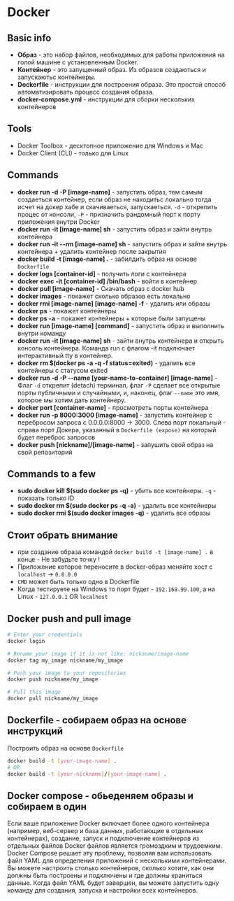 # Docker


## Basic info
* **Образ** - это набор файлов, необходимых для работы приложения на голой машине с установленным Docker.
* **Контейнер** - это запущенный образ. Из образов создаються и запускаютьс контейнеры.
* **Dockerfile** -  инструкции для построения образа. Это простой способ автоматизировать процесс создания образа.
* **docker-compose.yml** - инструкции для сборки нескольких контейнеров


## Tools
* Docker Toolbox - десктопное приложение для Windows и Mac
* Docker Client (CLI) -  только для Linux

## Commands
* **docker run -d -P [image-name]** - запустить образ, тем самым создаеться контейнер, если образ не находитьс локально тогда исчет на докер хабе и скачиваеться, запускаеться. `-d` -  открепить процес от консоли,  `-P` - призначить рандомный порт к порту приложения внутри Docker
* **docker run -it [image-name] sh** - запустить образ и зайти внутрь контейнера 
* **docker run -it --rm [image-name] sh** - запустить образ и зайти внутрь контейнера + удалить контейнер после закрытия
* **docker build -t [image-name] .** - забилдить образ на основе `Dockerfile`
* **docker logs [container-id]** - получить логи с контейнера
* **docker exec -it [container-id] /bin/bash** - войти в контейнер 
* **docker pull [image-name]** - Скачать образ с docker hub
* **docker images** - покажет сколько образов есть локально
* **docker rmi [image-name] [image-name] -f** - удалить  или образы
* **docker ps** - покажет контейнеры
* **docker ps -a** - покажет контейнеры + которые были запущены
* **docker run [image-name] [command]** - запустить образ и выполнить внутри команду
* **docker run -it [image-name] sh** - зайти внутрь контейнера и открыть консоль контейнера. Команда run с флагом -it подключает интерактивный tty в контейнер.
* **docker rm $(docker ps -a -q -f status=exited)** - удалить все контейнеры с статусом exited
* **docker run -d -P --name [your-name-to-container] [image-name]** - Флаг `-d` открепит (detach) терминал, флаг `-P` сделает все открытые порты публичными и случайными, и, наконец, флаг `--name` это имя, которое мы хотим дать контейнеру.
* **docker port [container-name]** - просмотреть порты контейнера
* **docker run -p 8000:3000 [image-name]** - запустить контейнер с перебросом запроса с 0.0.0.0:8000 -> 3000. Слева порт локальный - справа порт Докера, указанный в `Dockerfile (expose)` на который будет переброс запросов
* **docker push [nickname]/[image-name]** - запушить свой образ на свой репозиторий 

## Commands to a few
* **sudo docker kill $(sudo docker ps -q)** - убить все контейнеры. `-q` - показать только ID 
* **sudo docker rm $(sudo docker ps -q -a)** - удалить все контейнеры
* **sudo docker rmi $(sudo docker images -q)** - удалить все образы

## Стоит обрать внимание 
* при создание образа командой `docker build -t [image-name] .` в конце - Не забудьте точку !
* Приложение которое переносите в docker-образ меняйте хост с `localhost` -> `0.0.0.0`
* `CMD`  может быть только одно в Dockerfile
* Когда тестируете на Windows то порт будет - `192.168.99.100`, а на Linux - `127.0.0.1` OR `localhost`

## Docker push and pull image
```bash
# Enter your credentials
docker login

# Rename your image if it is not like: nickanme/image-name
docker tag my_image nickname/my_image

# Push your image to your repositories
docker push nickname/my_image

# Pull this image
docker pull nickname/my_image
```

## Dockerfile - собираем образ на основе инструкций
Построить образ на основе `Dockerfile`
```bash
docker build -t [your-image-name] .
# OR
docker build -t [your-nickname]/[your-image-name] .
```

## Docker compose - обьеденяем образы и собираем в один
Если ваше приложение Docker включает более одного контейнера (например, веб-сервер и база данных, работающие в отдельных контейнерах), создание, запуск и подключение контейнеров из отдельных файлов Docker файлов является громоздким и трудоемким. Docker Compose решает эту проблему, позволяя вам использовать файл YAML для определения приложений с несколькими контейнерами. Вы можете настроить столько контейнеров, сколько хотите, как они должны быть построены и подключены и где должны храниться данные. Когда файл YAML будет завершен, вы можете запустить одну команду для создания, запуска и настройки всех контейнеров.
